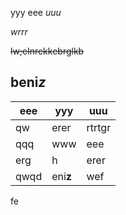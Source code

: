 yyy eee *uuu*

*wrrr*



~~lw;elnrekkebrglkb~~

## beni*z*



|eee|yyy|uuu|
|---|---|---|
|qw |erer|rtrtgr|
|qqq|www|eee|
|erg|  h |erer|
|qwqd|eni**z**|wef|

fe